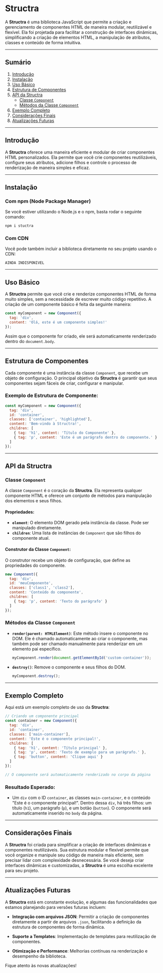 # **Structra**

A **Structra** é uma biblioteca JavaScript que permite a criação e gerenciamento de componentes HTML de maneira modular, reutilizável e flexível. Ela foi projetada para facilitar a construção de interfaces dinâmicas, simplificando a criação de elementos HTML, a manipulação de atributos, classes e conteúdo de forma intuitiva.

---

## **Sumário**

1. [Introdução](#introdução)
2. [Instalação](#instalação)
3. [Uso Básico](#uso-básico)
4. [Estrutura de Componentes](#estrutura-de-componentes)
5. [API da Structra](#api-da-structra)
   - [Classe `Component`](#classe-component)
   - [Métodos da Classe `Component`](#métodos-da-classe-component)
6. [Exemplo Completo](#exemplo-completo)
7. [Considerações Finais](#considerações-finais)
8. [Atualizações Futuras](#atualizações-futuras)

---

## **Introdução**

A **Structra** oferece uma maneira eficiente e modular de criar componentes HTML personalizados. Ela permite que você crie componentes reutilizáveis, configure seus atributos, adicione filhos e controle o processo de renderização de maneira simples e eficaz.

---

## **Instalação**

### **Com npm (Node Package Manager)**

Se você estiver utilizando o Node.js e o npm, basta rodar o seguinte comando:

```bash
npm i stuctra
```

### **Com CDN**

Você pode também incluir a biblioteca diretamente no seu projeto usando o CDN:

```
AINDA INDISPONIVEL
```

---

## **Uso Básico**

A **Structra** permite que você crie e renderize componentes HTML de forma muito simples, sem a necessidade de escrever muito código repetitivo. A criação de um componente básico é feita da seguinte maneira:

```javascript
const myComponent = new Component({
  tag: 'div',
  content: 'Olá, este é um componente simples!'
});
```

Assim que o componente for criado, ele será automaticamente renderizado dentro do `document.body`.

---

## **Estrutura de Componentes**

Cada componente é uma instância da classe `Component`, que recebe um objeto de configuração. O principal objetivo da **Structra** é garantir que seus componentes sejam fáceis de criar, configurar e manipular.

### **Exemplo de Estrutura de Componente:**

```javascript
const myComponent = new Component({
  tag: 'div',
  id: 'container',
  classes: ['container', 'highlighted'],
  content: 'Bem-vindo à Structra!',
  children: [
    { tag: 'h1', content: 'Título do Componente' },
    { tag: 'p', content: 'Este é um parágrafo dentro do componente.' }
  ]
});
```

---

## **API da Structra**

### **Classe `Component`**

A classe `Component` é o coração da **Structra**. Ela representa qualquer componente HTML e oferece um conjunto de métodos para manipulação dos elementos e seus filhos.

#### **Propriedades:**

- **`element`**: O elemento DOM gerado pela instância da classe. Pode ser manipulado diretamente.
- **`children`**: Uma lista de instâncias de `Component` que são filhos do componente atual.

#### **Construtor da Classe `Component`:**

O construtor recebe um objeto de configuração, que define as propriedades do componente.

```javascript
new Component({
  tag: 'div',
  id: 'meuComponente',
  classes: ['class1', 'class2'],
  content: 'Conteúdo do componente',
  children: [
    { tag: 'p', content: 'Texto do parágrafo' }
  ]
});
```

### **Métodos da Classe `Component`**

- **`render(parent: HTMLElement)`**: Este método insere o componente no DOM. Ele é chamado automaticamente ao criar o componente, mas também pode ser chamado manualmente para renderizar em um elemento pai específico.
  
  ```javascript
  myComponent.render(document.getElementById('custom-container'));
  ```

- **`destroy()`**: Remove o componente e seus filhos do DOM.

  ```javascript
  myComponent.destroy();
  ```

---

## **Exemplo Completo**

Aqui está um exemplo completo de uso da **Structra**:

```javascript
// Criando um componente principal
const container = new Component({
  tag: 'div',
  id: 'container',
  classes: ['main-container'],
  content: 'Este é o componente principal!',
  children: [
    { tag: 'h1', content: 'Título principal' },
    { tag: 'p', content: 'Texto de exemplo para um parágrafo.' },
    { tag: 'button', content: 'Clique aqui' }
  ]
});

// O componente será automaticamente renderizado no corpo da página
```

### **Resultado Esperado:**

- Um `div` com o ID `container`, as classes `main-container`, e o conteúdo "Este é o componente principal!". Dentro dessa `div`, há três filhos: um título (`h1`), um parágrafo (`p`), e um botão (`button`). O componente será automaticamente inserido no `body` da página.

---

## **Considerações Finais**

A **Structra** foi criada para simplificar a criação de interfaces dinâmicas e componentes reutilizáveis. Sua estrutura modular e flexível permite que você organize e manipule seu código de maneira mais eficiente, sem precisar lidar com complexidade desnecessária. Se você deseja criar interfaces dinâmicas e customizadas, a **Structra** é uma escolha excelente para seu projeto.

---

## **Atualizações Futuras**

A **Structra** está em constante evolução, e algumas das funcionalidades que estamos planejando para versões futuras incluem:

- **Integração com arquivos JSON**: Permitir a criação de componentes diretamente a partir de arquivos `.json`, facilitando a definição da estrutura de componentes de forma dinâmica.
  
- **Suporte a Templates**: Implementação de templates para reutilização de componentes.

- **Otimização e Performance**: Melhorias contínuas na renderização e desempenho da biblioteca.

Fique atento às novas atualizações!

